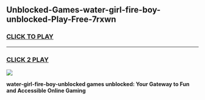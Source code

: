
## Unblocked-Games-water-girl-fire-boy-unblocked-Play-Free-7rxwn
<h3>
<a href="https://premium76.site?title=water-girl-fire-boy-unblocked&ref=12A">CLICK TO PLAY</a></h3>
<hr>

<h3>
<a href="https://premium76.site?title=water-girl-fire-boy-unblocked&ref=12A">CLICK 2 PLAY</a>
  
</h3>

<a href="https://premium76.site?title=water-girl-fire-boy-unblocked&ref=12A"><img src="https://clearcache.store/games.png"></a>


**water-girl-fire-boy-unblocked games unblocked: Your Gateway to Fun and Accessible Online Gaming**
